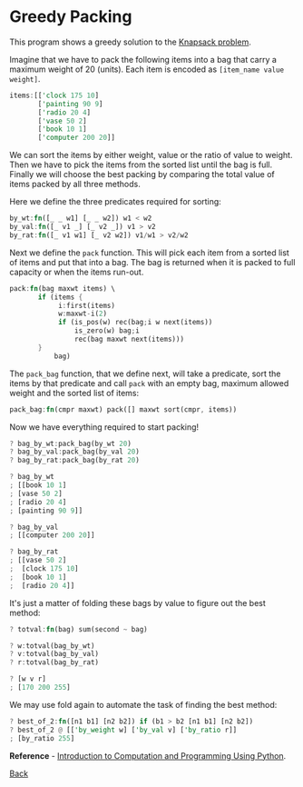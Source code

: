 # Greedy Packing

This program shows a greedy solution to the [Knapsack problem](https://en.wikipedia.org/wiki/Knapsack_problem).

Imagine that we have to pack the following items into a bag that carry a maximum weight of 20 (units).
Each item is encoded as `[item_name value weight]`.

```rust
items:[['clock 175 10]
       ['painting 90 9]
       ['radio 20 4]
       ['vase 50 2]
       ['book 10 1]
       ['computer 200 20]]
```

We can sort the items by either weight, value or the ratio of value to weight.
Then we have to pick the items from the sorted list until the bag is full.
Finally we will choose the best packing by comparing the total value of items packed by all three methods.

Here we define the three predicates required for sorting:

```rust
by_wt:fn([_ _ w1] [_ _ w2]) w1 < w2
by_val:fn([_ v1 _] [_ v2 _]) v1 > v2
by_rat:fn([_ v1 w1] [_ v2 w2]) v1/w1 > v2/w2
```

Next we define the `pack` function. This will pick each item from a sorted list of items
and put that into a bag. The bag is returned when it is packed to full capacity or when the
items run-out.

```rust
pack:fn(bag maxwt items) \
       if (items {
            i:first(items)
            w:maxwt-i(2)
            if (is_pos(w) rec(bag;i w next(items))
                is_zero(w) bag;i
                rec(bag maxwt next(items)))
	   }
           bag)
```

The `pack_bag` function, that we define next, will take a predicate, sort the items by that predicate
and call `pack` with an empty bag, maximum allowed weight and the sorted list of items:

```rust
pack_bag:fn(cmpr maxwt) pack([] maxwt sort(cmpr, items))
```

Now we have everything required to start packing!

```rust
? bag_by_wt:pack_bag(by_wt 20)
? bag_by_val:pack_bag(by_val 20)
? bag_by_rat:pack_bag(by_rat 20)

? bag_by_wt
; [[book 10 1]
; [vase 50 2]
; [radio 20 4]
; [painting 90 9]]

? bag_by_val
; [[computer 200 20]]

? bag_by_rat
; [[vase 50 2]
;  [clock 175 10]
;  [book 10 1]
;  [radio 20 4]]
```

It's just a matter of folding these bags by value to figure out the best method:

```rust
? totval:fn(bag) sum(second ~ bag)

? w:totval(bag_by_wt)
? v:totval(bag_by_val)
? r:totval(bag_by_rat)

? [w v r]
; [170 200 255]
```

We may use fold again to automate the task of finding the best method:


```rust
? best_of_2:fn([n1 b1] [n2 b2]) if (b1 > b2 [n1 b1] [n2 b2])
? best_of_2 @ [['by_weight w] ['by_val v] ['by_ratio r]]
; [by_ratio 255]
```

**Reference** - <a href="https://mitpress.mit.edu/books/introduction-computation-and-programming-using-python-second-edition">Introduction to Computation and Programming Using Python</a>.

[Back](../sample.md)